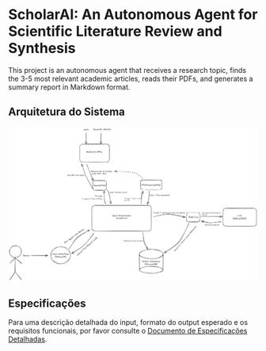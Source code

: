 # ScholarAI: An Autonomous Agent for Scientific Literature Review and Synthesis

This project is an autonomous agent that receives a research topic, finds the 3-5 most relevant academic articles, reads their PDFs, and generates a summary report in Markdown format.

## Arquitetura do Sistema
![Diagrama da Arquitetura](docs/Architecture.png)

## Especificações
Para uma descrição detalhada do input, formato do output esperado e os requisitos funcionais, por favor consulte o [Documento de Especificações Detalhadas](docs/SPECIFICATIONS.md).
